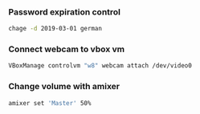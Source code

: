 ### Password expiration control
```bash
chage -d 2019-03-01 german
```

### Connect webcam to vbox vm
```bash
VBoxManage controlvm "w8" webcam attach /dev/video0
```

### Change volume with amixer
```bash
amixer set 'Master' 50%
```

